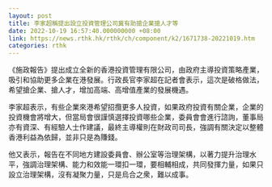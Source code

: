 ```yaml
---
layout: post
title: 李家超稱提出設立投資管理公司冀有助搶企業搶人才等
date: 2022-10-19 16:57:40.000000000 +08:00
link: https://news.rthk.hk/rthk/ch/component/k2/1671738-20221019.htm
categories: rthk
---
```


《施政報告》提出成立全新的香港投資管理有限公司，由政府主導投資策略產業，吸引和協助更多企業在港發展。行政長官李家超在記者會表示，這次是破格做法，希望搶企業、搶人才，增加高端、高增值產業的發展機遇。

李家超表示，有些企業來港希望招攬更多人投資，如果政府投資有關企業，企業的投資機會將增大，但當局會很謹慎選擇投資哪些企業，委員會會進行諮詢，董事局亦有資深、有經驗人士作建議，最終主導權則在財政司司長，強調有關決定以整體香港利益為依歸，並非只是為賺錢。

他又表示，報告在不同地方建設委員會、辦公室等治理架構，以著力提升治理水平，強調治理架構、能力和效能一環扣一環，要相輔相成，共同發揮力量，如果只設立治理架構，沒有凝聚力量，只是烏合之衆，難以成事。
